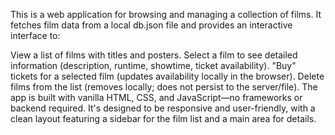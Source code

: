 This is a web application for browsing and managing a collection of films. It fetches film data from a local db.json file and provides an interactive interface to:

View a list of films with titles and posters.
Select a film to see detailed information (description, runtime, showtime, ticket availability).
"Buy" tickets for a selected film (updates availability locally in the browser).
Delete films from the list (removes locally; does not persist to the server/file).
The app is built with vanilla HTML, CSS, and JavaScript—no frameworks or backend required. It's designed to be responsive and user-friendly, with a clean layout featuring a sidebar for the film list and a main area for details.